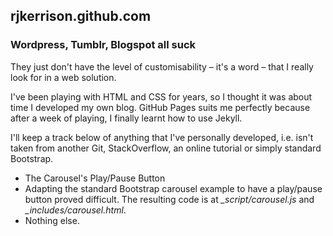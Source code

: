 ## rjkerrison.github.com

### Wordpress, Tumblr, Blogspot all suck
They just don't have the level of customisability &ndash; it's a word &ndash; that I really look for in a web solution.

I've been playing with HTML and CSS for years, so I thought it was about time I developed my own blog.
GitHub Pages suits me perfectly because after a week of playing, I finally learnt how to use Jekyll.

I'll keep a track below of anything that I've personally developed, i.e. isn't taken from another Git, StackOverflow,
an online tutorial or simply standard Bootstrap.

* The Carousel's Play/Pause Button
 * Adapting the standard Bootstrap carousel example to have a play/pause button proved difficult. The resulting code is at *_script/carousel.js* and *_includes/carousel.html*.
* Nothing else.